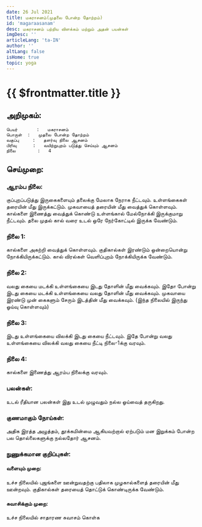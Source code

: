 ```yaml
---
date: 26 Jul 2021
title: மகராசனம்(முதலை போன்ற தோற்றம்)
id: 'magaraasanam'
desc: மகராசனம் பற்றிய விளக்கம் மற்றும் அதன் பயன்கள்
imgDesc: ''
articleLang: 'ta-IN'
author: ''
altLang: false
isHome: true
topic: yoga
---
```


<altLang />

# {{ $frontmatter.title }}

## அறிமுகம்:
	பெயர்		:	மகராசனம்
	பொருள்	:	முதலை போன்ற தோற்றம்
	வகுப்பு		:	தளர்வு நிலை ஆசனம்
	பிரிவு		:	வயிற்றுபுறம் படுத்து செய்யும் ஆசனம்
	நிலை 		:	4

## செய்முறை:

### ஆரம்ப நிலை:
 
குப்புறப்படுத்து இருகைகளையும் தலைக்கு மேலாக நேராக நீட்டவும். உள்ளங்கைகள் தரையின் மீது இருக்கட்டும். முகவாயைத் தரையின் மீது வைத்துக் கொள்ளவும். கால்களை இணைத்து வைத்துக் கொண்டு உள்ளங்கால் மேல்நோக்கி இருக்குமாறு நீட்டவும். தலை முதல் கால் வரை உடல் ஒரே நேர்கோட்டில் இருக்க வேண்டும்.

### நிலை 1:
கால்களை அகற்றி வைத்துக் கொள்ளவும். குதிகால்கள் இரண்டும் ஒன்றையொன்று நோக்கியிருக்கட்டும். கால் விரல்கள் வெளிப்புறம் நோக்கியிருக்க வேண்டும்.

### நிலை 2:
வலது கையை மடக்கி உள்ளங்கையை இடது தோளின் மீது வைக்கவும். இதோ போன்று இடது கையை மடக்கி உள்ளங்கையை வலது தோளின் மீது வைக்கவும். முகவாயை இரண்டு முன் கைகளும் சேரும் இடத்தின் மீது வைக்கவும். (இந்த நிலையில் இருந்து ஓய்வு கொள்ளவும்)

### நிலை 3:
இடது உள்ளங்கையை விலக்கி இடது கையை நீட்டவும். இதே போன்று வலது உள்ளங்கையை விலக்கி வலது கையை நீட்டி நிலை-1க்கு வரவும்.

### நிலை 4:
கால்களை இணைத்து ஆரம்ப நிலைக்கு வரவும்.


### பலன்கள்:
உடல் ரீதியான பலன்கள் 
இது உடல் முழுவதும் நல்ல ஓய்வைத் தருகிறது.

### குணமாகும் நோய்கள்:
அதிக இரத்த அழுத்தம், தூக்கமின்மை ஆகியவற்றால் ஏற்படும் மன இறுக்கம் போன்ற பல தொல்லைகளுக்கு நல்லதோர் ஆசனம்.


### நுணுக்கமான குறிப்புகள்:

#### வளையும் முறை: 
உச்ச நிலையில் புஜங்களை ஊன்றுவதற்கு பதிலாக முழகால்களைத் தரையின் மீது ஊன்றவும். குதிகால்கள் தரையைத் தொட்டுக் கொண்டிருக்க வேண்டும்.

#### சுவாசிக்கும் முறை:
உச்ச நிலையில் சாதாரண சுவாசம் கொள்க
